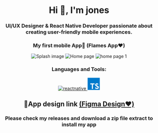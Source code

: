 <h1 align="center">Hi 👋, I'm jones</h1>
<h3 align="center">UI/UX Designer & React Native Developer passionate about creating user-friendly mobile experiences.</h3>


<h3 align="center">My first mobile App📱 (Flames App❤️)</h3>


<div align="center">
  <img src="https://github.com/user-attachments/assets/53a3608e-04b7-4d76-afc5-f37a372a617f" alt="Splash image" width="260" height="650" /> <img src="https://github.com/user-attachments/assets/717ad8c9-a7f8-473f-ad56-24431471d195" alt="Home page" width="260" height="650" /> <img src="https://github.com/user-attachments/assets/c55e7b40-9b55-49e4-a5f1-3140eebc2ed5" alt="home page 1" width="260" height="650" />
</div>

<h3 align="center">Languages and Tools:</h3>

<p align="center"> <a href="https://reactnative.dev/" target="_blank" rel="noreferrer"> <img src="https://reactnative.dev/img/header_logo.svg" alt="reactnative" width="40" height="40"/> </a> <a href="https://www.typescriptlang.org/" target="_blank" rel="noreferrer"> <img src="https://raw.githubusercontent.com/devicons/devicon/master/icons/typescript/typescript-original.svg" alt="typescript" width="40" height="40"/> </a></p>


<h2 align="center">📱App design link
  <a href="https://www.figma.com/community/file/1523330784965191772/flames-app" align="center">(Figma Design❤️)
  </a></h2>

  <h3 align="center">Please check my releases and download a zip file extract to install my app</h3>
